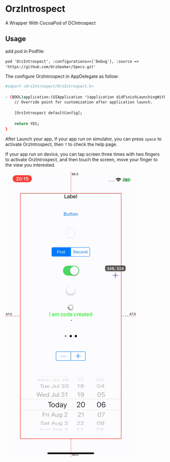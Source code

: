 # OrzIntrospect

A Wrapper With CocoaPod of DCIntrospect

## Usage

add pod in Podfile:

 `pod 'OrzIntrospect', :configurations=>['Debug'], :source => 'https://github.com/OrzGeeker/Specs.git'` 

 The configure OrzIntrospect in AppDelegate as follow:

```bash
#import <OrzIntrospect/OrzIntrospect.h>

- (BOOL)application:(UIApplication *)application didFinishLaunchingWithOptions:(NSDictionary *)launchOptions {
    // Override point for customization after application launch.
    
    [OrzIntrospect defaultConfig];
    
    return YES;
}
```

After Launch your app, if your app run on simulator, you can press `space` to activate OrzIntrospect, then `?` to check the help page.

If your app run on device, you can tap screen three times with two fingers to activate OrzIntrospect, and then touch the screen, move your finger to the view you interested.


![OrzIntrospect](./OrzIntrospect.gif)

